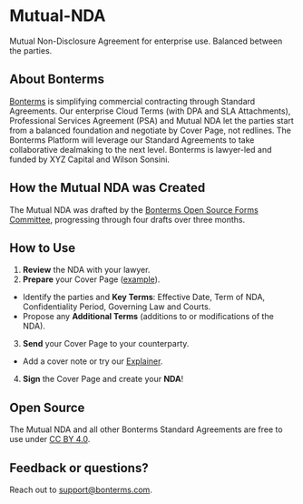 # Mutual-NDA
Mutual Non-Disclosure Agreement for enterprise use.
Balanced between the parties.

## About Bonterms
[Bonterms](https://bonterms.com/) is simplifying commercial contracting through Standard Agreements. Our enterprise Cloud Terms (with DPA and SLA Attachments), Professional Services Agreement (PSA) and Mutual NDA let the parties start from a balanced foundation and negotiate by Cover Page, not redlines. The Bonterms Platform will leverage our Standard Agreements to take collaborative dealmaking to the next level. Bonterms is lawyer-led and funded by XYZ Capital and Wilson Sonsini.

## How the Mutual NDA was Created
The Mutual NDA was drafted by the [Bonterms Open Source Forms Committee](https://bonterms.com/committee/), progressing through four drafts over three months.

## How to Use
1. **Review** the NDA with your lawyer.
2. **Prepare** your Cover Page ([example](https://bonterms.com/forms/mutual-nda-cover-page-example/)).
- Identify the parties and **Key Terms**: Effective Date, Term of NDA, Confidentiality Period, Governing Law and Courts.
- Propose any **Additional Terms** (additions to or modifications of the NDA).
3. **Send** your Cover Page to your counterparty.
- Add a cover note or try our [Explainer](https://bonterms.com/forms/mutual-nda-explainer/).
4. **Sign** the Cover Page and create your **NDA**!

## Open Source
The Mutual NDA and all other Bonterms Standard Agreements are free to use under [CC BY 4.0](https://creativecommons.org/licenses/by/4.0/legalcode).

## Feedback or questions?
Reach out to support@bonterms.com.
